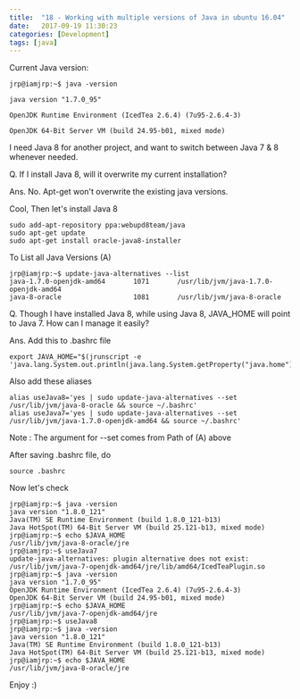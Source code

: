 ```yaml
---
title:  "18 - Working with multiple versions of Java in ubuntu 16.04"
date:   2017-09-19 11:30:23
categories: [Development]
tags: [java]
---
```

Current Java version: 

```shell
jrp@iamjrp:~$ java -version

java version "1.7.0_95"

OpenJDK Runtime Environment (IcedTea 2.6.4) (7u95-2.6.4-3)

OpenJDK 64-Bit Server VM (build 24.95-b01, mixed mode)

```

I need Java 8 for another project, and want to switch between Java 7 & 8 whenever needed.

Q. If I install Java 8, will it overwrite my current installation?

Ans. No. Apt-get won't overwrite the existing java versions.

Cool, Then let's install Java 8

```shell
sudo add-apt-repository ppa:webupd8team/java
sudo apt-get update
sudo apt-get install oracle-java8-installer
```

To List all Java Versions (A)

```shell
jrp@iamjrp:~$ update-java-alternatives --list
java-1.7.0-openjdk-amd64       1071       /usr/lib/jvm/java-1.7.0-openjdk-amd64
java-8-oracle                  1081       /usr/lib/jvm/java-8-oracle
```

Q. Though I have installed Java 8, while using Java 8, JAVA_HOME will point to Java 7. How can I manage it easily?

Ans. Add this to .bashrc file

```shell
export JAVA_HOME="$(jrunscript -e 'java.lang.System.out.println(java.lang.System.getProperty("java.home"));')"
```

Also add these aliases

```shell
alias useJava8='yes | sudo update-java-alternatives --set /usr/lib/jvm/java-8-oracle && source ~/.bashrc'
alias useJava7='yes | sudo update-java-alternatives --set /usr/lib/jvm/java-1.7.0-openjdk-amd64 && source ~/.bashrc'
```

Note : The argument for --set comes from Path of (A) above

After saving .bashrc file, do

`source .bashrc`

Now let's check

```shell
jrp@iamjrp:~$ java -version
java version "1.8.0_121"
Java(TM) SE Runtime Environment (build 1.8.0_121-b13)
Java HotSpot(TM) 64-Bit Server VM (build 25.121-b13, mixed mode)
jrp@iamjrp:~$ echo $JAVA_HOME
/usr/lib/jvm/java-8-oracle/jre
jrp@iamjrp:~$ useJava7
update-java-alternatives: plugin alternative does not exist: /usr/lib/jvm/java-7-openjdk-amd64/jre/lib/amd64/IcedTeaPlugin.so
jrp@iamjrp:~$ java -version
java version "1.7.0_95"
OpenJDK Runtime Environment (IcedTea 2.6.4) (7u95-2.6.4-3)
OpenJDK 64-Bit Server VM (build 24.95-b01, mixed mode)
jrp@iamjrp:~$ echo $JAVA_HOME
/usr/lib/jvm/java-7-openjdk-amd64/jre
jrp@iamjrp:~$ useJava8
jrp@iamjrp:~$ java -version
java version "1.8.0_121"
Java(TM) SE Runtime Environment (build 1.8.0_121-b13)
Java HotSpot(TM) 64-Bit Server VM (build 25.121-b13, mixed mode)
jrp@iamjrp:~$ echo $JAVA_HOME
/usr/lib/jvm/java-8-oracle/jre

```

Enjoy :)
